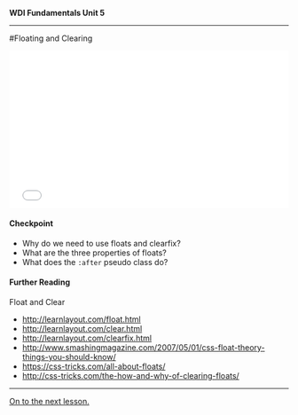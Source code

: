 **WDI Fundamentals Unit 5**

---

#Floating and Clearing

<div class="wistia_responsive_padding" style="padding:56.25% 0 0 0;position:relative;"><div class="wistia_responsive_wrapper" style="height:100%;left:0;position:absolute;top:0;width:100%;"><iframe src="//fast.wistia.net/embed/iframe/fioff624wp?seo=false&videoFoam=true" allowtransparency="true" frameborder="0" scrolling="no" class="wistia_embed" name="wistia_embed" allowfullscreen mozallowfullscreen webkitallowfullscreen oallowfullscreen msallowfullscreen width="100%" height="100%"></iframe></div></div>
<script src="//fast.wistia.net/assets/external/E-v1.js" async></script>

#### Checkpoint

* Why do we need to use floats and clearfix?
* What are the three properties of floats?
* What does the `:after` pseudo class do?

#### Further Reading

Float and Clear
* http://learnlayout.com/float.html
* http://learnlayout.com/clear.html
* http://learnlayout.com/clearfix.html
* http://www.smashingmagazine.com/2007/05/01/css-float-theory-things-you-should-know/
* https://css-tricks.com/all-about-floats/
* http://css-tricks.com/the-how-and-why-of-clearing-floats/

---

[On to the next lesson.](05_lesson.md)
